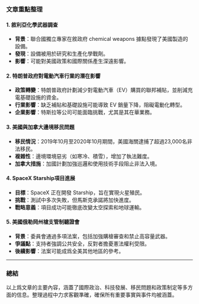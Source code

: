 ### 文章重點整理

#### 1. 敘利亞化學武器調查
- **背景**：聯合國獨立專家在敘政府 chemical weapons 據點發現了美國製造的設備。
- **發現**：設備被用於研究和生產化學戰劑。
- **影響**：可能對美國政策和國際關係產生深遠影響。

#### 2. 特朗普政府對電動汽車行業的潛在影響
- **政策轉變**：特朗普政府計劃減少對電動汽車（EV）購買的聯邦補貼，並削減充電基礎設施的資金。
- **行業影響**：缺乏補貼和基礎設施可能導致 EV 銷量下降，阻礙電動化轉型。
- **企業影響**：特斯拉等公司可能面臨挑戰，尤其是其在華業務。

#### 3. 美國與加拿大邊境移民問題
- **移民情況**：2019年10月至2020年10月期間，美國海關逮捕了超過23,000名非法移民。
- **複雜性**：邊境環境惡劣（如寒冷、積雪），增加了執法難度。
- **加拿大措施**：加國計劃加強巡邏和使用技術手段阻止非法入境。

#### 4. SpaceX Starship項目進展
- **目標**：SpaceX 正在開發 Starship，旨在實現火星殖民。
- **挑戰**：測試中多次失敗，但馬斯克承諾將加快進度。
- **戰略意義**：項目成功可能徹底改變太空探索和地球運輸。

#### 5. 美國俄勒岡州槍支管制聽證會
- **背景**：委員會通過多項法案，包括加強購槍審查和禁止高容量武器。
- **爭議點**：支持者強調公共安全，反對者擔憂憲法權利受限。
- **後續影響**：法案可能成爲全美其他地區的參考。

---

### 總結  
以上爲文章的主要內容，涵蓋了國際政治、科技發展、移民問題和政策制定等多方面的信息。整理過程中力求客觀準確，確保所有重要事實與事件均被涵蓋。